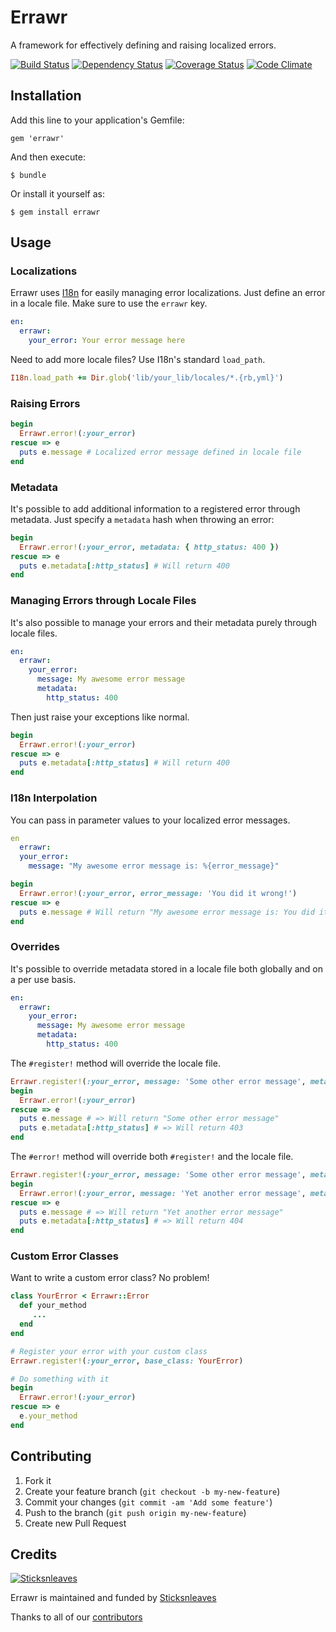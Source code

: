 # Errawr

A framework for effectively defining and raising localized errors.

[![Build Status](https://travis-ci.org/anthonator/errawr.png?branch=master)](https://travis-ci.org/anthonator/errawr) [![Dependency Status](https://gemnasium.com/anthonator/errawr.png)](https://gemnasium.com/anthonator/errawr) [![Coverage Status](https://coveralls.io/repos/anthonator/errawr/badge.png?branch=master)](https://coveralls.io/r/anthonator/errawr?branch=master) [![Code Climate](https://codeclimate.com/github/anthonator/errawr.png)](https://codeclimate.com/github/anthonator/errawr)

## Installation

Add this line to your application's Gemfile:

    gem 'errawr'

And then execute:

    $ bundle

Or install it yourself as:

    $ gem install errawr

## Usage

### Localizations

Errawr uses [I18n](https://github.com/svenfuchs/i18n) for easily managing error
localizations. Just define an error in a locale file. Make sure to use the
```errawr``` key.

```yaml
en:
  errawr:
    your_error: Your error message here
```

Need to add more locale files? Use I18n's standard ```load_path```.

```ruby
I18n.load_path += Dir.glob('lib/your_lib/locales/*.{rb,yml}')
```

### Raising Errors

```ruby
begin
  Errawr.error!(:your_error)
rescue => e
  puts e.message # Localized error message defined in locale file
end
```

### Metadata

It's possible to add additional information to a registered error through
metadata. Just specify a ```metadata``` hash when throwing an error:

```ruby
begin
  Errawr.error!(:your_error, metadata: { http_status: 400 })
rescue => e
  puts e.metadata[:http_status] # Will return 400
end
```

### Managing Errors through Locale Files

It's also possible to manage your errors and their metadata purely through locale files.

```yaml
en:
  errawr:
    your_error:
      message: My awesome error message
      metadata:
        http_status: 400
```

Then just raise your exceptions like normal.

```ruby
begin
  Errawr.error!(:your_error)
rescue => e
  puts e.metadata[:http_status] # Will return 400
end
```

### I18n Interpolation

You can pass in parameter values to your localized error messages.

```yaml
en
  errawr:
  your_error:
    message: "My awesome error message is: %{error_message}"
```

```ruby
begin
  Errawr.error!(:your_error, error_message: 'You did it wrong!')
rescue => e
  puts e.message # Will return "My awesome error message is: You did it wrong!"
end
```

### Overrides

It's possible to override metadata stored in a locale file both globally and
on a per use basis.

```yaml
en:
  errawr:
    your_error:
      message: My awesome error message
      metadata:
        http_status: 400
```

The ```#register!``` method will override the locale file.

```ruby
Errawr.register!(:your_error, message: 'Some other error message', metadata: { http_status: 403 })
begin
  Errawr.error!(:your_error)
rescue => e
  puts e.message # => Will return "Some other error message"
  puts e.metadata[:http_status] # => Will return 403
end
```

The ```#error!``` method will override both ```#register!``` and the locale file.

```ruby
Errawr.register!(:your_error, message: 'Some other error message', metadata: { http_status: 403 })
begin
  Errawr.error!(:your_error, message: 'Yet another error message', metadata: { http_status: 404 })
rescue => e
  puts e.message # => Will return "Yet another error message"
  puts e.metadata[:http_status] # => Will return 404
end
```

### Custom Error Classes

Want to write a custom error class? No problem!

```ruby
class YourError < Errawr::Error
  def your_method
     ...
  end
end

# Register your error with your custom class
Errawr.register!(:your_error, base_class: YourError)

# Do something with it
begin
  Errawr.error!(:your_error)
rescue => e
  e.your_method
end
```

## Contributing

1. Fork it
2. Create your feature branch (`git checkout -b my-new-feature`)
3. Commit your changes (`git commit -am 'Add some feature'`)
4. Push to the branch (`git push origin my-new-feature`)
5. Create new Pull Request

## Credits
[![Sticksnleaves](http://sticksnleaves-wordpress.herokuapp.com/wp-content/themes/sticksnleaves/images/snl-logo-116x116.png)](http://www.sticksnleaves.com)

Errawr is maintained and funded by [Sticksnleaves](http://www.sticksnleaves.com)

Thanks to all of our [contributors](https://github.com/anthonator/errawr/graphs/contributors)
